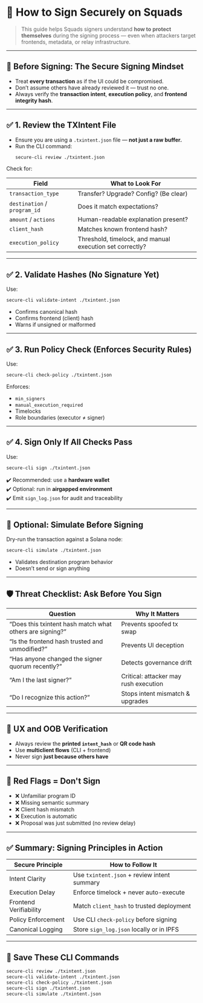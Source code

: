 # 🧠 How to Sign Securely on Squads

> This guide helps Squads signers understand **how to protect themselves** during the signing process — even when attackers target frontends, metadata, or relay infrastructure.

---

## 🔐 Before Signing: The Secure Signing Mindset

- Treat **every transaction** as if the UI could be compromised.
- Don’t assume others have already reviewed it — trust no one.
- Always verify the **transaction intent**, **execution policy**, and **frontend integrity hash**.

---

## ✅ 1. Review the TXIntent File

- Ensure you are using a `.txintent.json` file — **not just a raw buffer.**
- Run the CLI command:
  ```bash
  secure-cli review ./txintent.json
  ```

Check for:

| Field                        | What to Look For                                         |
| ---------------------------- | -------------------------------------------------------- |
| `transaction_type`           | Transfer? Upgrade? Config? (Be clear)                    |
| `destination` / `program_id` | Does it match expectations?                              |
| `amount` / `actions`         | Human-readable explanation present?                      |
| `client_hash`                | Matches known frontend hash?                             |
| `execution_policy`           | Threshold, timelock, and manual execution set correctly? |

---

## ✅ 2. Validate Hashes (No Signature Yet)

Use:

```bash
secure-cli validate-intent ./txintent.json
```

- Confirms canonical hash
- Confirms frontend (client) hash
- Warns if unsigned or malformed

---

## ✅ 3. Run Policy Check (Enforces Security Rules)

Use:

```bash
secure-cli check-policy ./txintent.json
```

Enforces:

- `min_signers`
- `manual_execution_required`
- Timelocks
- Role boundaries (executor ≠ signer)

---

## ✅ 4. Sign Only If All Checks Pass

Use:

```bash
secure-cli sign ./txintent.json
```

✔️ Recommended: use a **hardware wallet**  
✔️ Optional: run in **airgapped environment**  
✔️ Emit `sign_log.json` for audit and traceability

---

## 🔁 Optional: Simulate Before Signing

Dry-run the transaction against a Solana node:

```bash
secure-cli simulate ./txintent.json
```

- Validates destination program behavior
- Doesn’t send or sign anything

---

## 🛡️ Threat Checklist: Ask Before You Sign

| Question                                                 | Why It Matters                        |
| -------------------------------------------------------- | ------------------------------------- |
| “Does this txintent hash match what others are signing?” | Prevents spoofed tx swap              |
| “Is the frontend hash trusted and unmodified?”           | Prevents UI deception                 |
| “Has anyone changed the signer quorum recently?”         | Detects governance drift              |
| “Am I the last signer?”                                  | Critical: attacker may rush execution |
| “Do I recognize this action?”                            | Stops intent mismatch & upgrades      |

---

## 🧩 UX and OOB Verification

- Always review the **printed `intent_hash`** or **QR code hash**
- Use **multiclient flows** (CLI + frontend)
- Never sign **just because others have**

---

## 🚫 Red Flags = Don't Sign

- ❌ Unfamiliar program ID
- ❌ Missing semantic summary
- ❌ Client hash mismatch
- ❌ Execution is automatic
- ❌ Proposal was just submitted (no review delay)

---

## ✅ Summary: Signing Principles in Action

| Secure Principle       | How to Follow It                            |
| ---------------------- | ------------------------------------------- |
| Intent Clarity         | Use `txintent.json` + review intent summary |
| Execution Delay        | Enforce timelock + never auto-execute       |
| Frontend Verifiability | Match `client_hash` to trusted deployment   |
| Policy Enforcement     | Use CLI `check-policy` before signing       |
| Canonical Logging      | Store `sign_log.json` locally or in IPFS    |

---

## 📎 Save These CLI Commands

```bash
secure-cli review ./txintent.json
secure-cli validate-intent ./txintent.json
secure-cli check-policy ./txintent.json
secure-cli sign ./txintent.json
secure-cli simulate ./txintent.json
```
